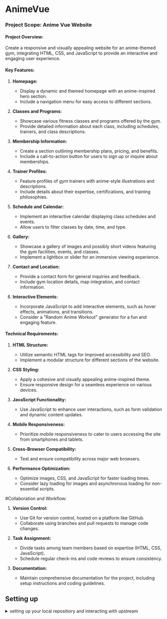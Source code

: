 # AnimeVue 

### Project Scope: Anime Vue Website

#### Project Overview:
Create a responsive and visually appealing website for an anime-themed gym, integrating HTML, CSS, and JavaScript to provide an interactive and engaging user experience.


#### Key Features:

1. **Homepage:**
   - Display a dynamic and themed homepage with an anime-inspired hero section.
   - Include a navigation menu for easy access to different sections.

2. **Classes and Programs:**
   - Showcase various fitness classes and programs offered by the gym.
   - Provide detailed information about each class, including schedules, trainers, and class descriptions.

3. **Membership Information:**
   - Create a section outlining membership plans, pricing, and benefits.
   - Include a call-to-action button for users to sign up or inquire about memberships.

4. **Trainer Profiles:**
   - Feature profiles of gym trainers with anime-style illustrations and descriptions.
   - Include details about their expertise, certifications, and training philosophies.

5. **Schedule and Calendar:**
   - Implement an interactive calendar displaying class schedules and events.
   - Allow users to filter classes by date, time, and type.

6. **Gallery:**
   - Showcase a gallery of images and possibly short videos featuring the gym facilities, events, and classes.
   - Implement a lightbox or slider for an immersive viewing experience.

7. **Contact and Location:**
   - Provide a contact form for general inquiries and feedback.
   - Include gym location details, map integration, and contact information.

8. **Interactive Elements:**
   - Incorporate JavaScript to add interactive elements, such as hover effects, animations, and transitions.
   - Consider a "Random Anime Workout" generator for a fun and engaging feature.

#### Technical Requirements:

1. **HTML Structure:**
   - Utilize semantic HTML tags for improved accessibility and SEO.
   - Implement a modular structure for different sections of the website.

2. **CSS Styling:**
   - Apply a cohesive and visually appealing anime-inspired theme.
   - Ensure responsive design for a seamless experience on various devices.

3. **JavaScript Functionality:**
   - Use JavaScript to enhance user interactions, such as form validation and dynamic content updates.

4. **Mobile Responsiveness:**
   - Prioritize mobile responsiveness to cater to users accessing the site from smartphones and tablets.

5. **Cross-Browser Compatibility:**
   - Test and ensure compatibility across major web browsers.

6. **Performance Optimization:**
   - Optimize images, CSS, and JavaScript for faster loading times.
   - Consider lazy loading for images and asynchronous loading for non-essential scripts.

#Collaboration and Workflow:

1. **Version Control:**
   - Use Git for version control, hosted on a platform like GitHub.
   - Collaborate using branches and pull requests to manage code changes.

2. **Task Assignment:**
   - Divide tasks among team members based on expertise (HTML, CSS, JavaScript).
   - Schedule regular check-ins and code reviews to ensure consistency.

3. **Documentation:**
   - Maintain comprehensive documentation for the project, including setup instructions and coding guidelines.
  
## Setting up

<details>  
<summary> setting up your local repositiory and interacting with upstream</summary>

   
### Forking the Repository:

1. **Fork the Repository:**
   - Go to the GitHub page of the repository you want to contribute to.
   - Click the "Fork" button in the upper right corner to create your own copy of the repository.

2. **Clone Your Forked Repository:**
   - Clone the forked repository to your local machine.
     ```bash
     git clone https://github.com/your-username/your-forked-repo.git
     cd your-forked-repo
     ```

### Setting Up Remote Upstream:

3. **Add Upstream Remote:**
   - Add the original repository as the upstream remote to stay updated with changes.
     ```bash
     git remote add upstream https://github.com/original-repo-owner/original-repo.git
     ```

4. **Verify Remotes:**
   - Verify that both origin (your fork) and upstream (original repository) remotes are correctly set.
     ```bash
     git remote -v
     ```

### Collaborating and Developing:

5. **Create a Branch:**
   - Create a new branch for your feature or bug fix.
     ```bash
     git checkout -b feature-branch
     ```

6. **Make Changes:**
   - Make changes to the codebase.

7. **Commit Changes:**
   - Commit your changes with descriptive commit messages.
     ```bash
     git add .
     git commit -m "Your commit message"
     ```

8. **Push Changes to Your Fork:**
   - Push your changes to your forked repository.
     ```bash
     git push origin feature-branch
     ```

### Collaborating and Contributing:

9. **Open a Pull Request:**
   - Go to your forked repository on GitHub.
   - Open a Pull Request (PR) to the original repository.
   - Provide a detailed description of your changes.

10. **Review and Merge:**
    - Wait for code reviews and address any feedback.
    - Once approved, the repository owner can merge your changes.

### Keeping Your Fork Updated:

11. **Fetch Upstream Changes:**
    - Regularly fetch changes from the upstream repository.
      ```bash
      git fetch upstream
      ```

12. **Merge Upstream Changes:**
    - Merge the upstream changes into your local main branch.
      ```bash
      git checkout main
      git merge upstream/main
      ```

13. **Push Upstream Changes to Your Fork:**
    - Push the merged changes to your fork.
      ```bash
      git push origin main
      ```
      
</details>
